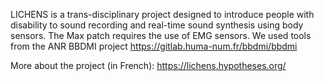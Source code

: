 LICHENS is a trans-disciplinary project designed to introduce people with disability to sound recording and real-time sound synthesis using body sensors.
The Max patch requires the use of EMG sensors.
We used tools from the ANR BBDMI project https://gitlab.huma-num.fr/bbdmi/bbdmi

More about the project (in French): https://lichens.hypotheses.org/
